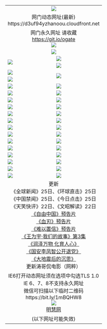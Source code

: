 ﻿<table>
  <tr></tr>
  <tr><td colspan=2 align=center><img src="https://d3uf94yzhanoou.cloudfront.net/Up/oGate.jpg" /></td></tr>
  <tr><td colspan=2 align=center>网门动态网址(最新)
<br>https://d3uf94yzhanoou.cloudfront.net
    </td>
  </tr>
  <tr>
    <td colspan=2 align=center>网门永久网址 请收藏<br/><a href="https://git.io/ogate" target="_blank">https://git.io/ogate</a><br/><a href="https://d3uf94yzhanoou.cloudfront.net/Up/0WMGDL2.png" target="_blank"><img src="https://d3uf94yzhanoou.cloudfront.net/Up/0WMGD2.png"/></a></td>
  </tr>
  <tr>
    <td colspan=2 align=center><a href="https://d3uf94yzhanoou.cloudfront.net/ogUP.aspx?name=0oGate.apk" target="_blank"><img src="https://d3uf94yzhanoou.cloudfront.net/Up/0WMAZ.jpg" /></a></td>
  </tr>
  <tr>
    <td rowspan=2><a href="https://d3uf94yzhanoou.cloudfront.net/ogUP.aspx?name=WJ.mp4&count=480P:1" target="_blank"><img src="https://d3uf94yzhanoou.cloudfront.net/Up/WJ.jpg" /></a></td>
    <td><a href="https://d3uf94yzhanoou.cloudfront.net/ogUP.aspx?name=11DKC.mp4&count=2:4,1:16" target="_blank"><img src="https://d3uf94yzhanoou.cloudfront.net/Up/11DKC.jpg" /></a></td> 
  </tr>
  <tr>
    <td><a href="https://d3uf94yzhanoou.cloudfront.net/ogUP.aspx?name=LRSH.mp4&count=W:13,2:10" target="_blank"><img src="https://d3uf94yzhanoou.cloudfront.net/Up/LRSH.jpg" /></a></td>
  </tr>
  <tr>
    <td><a href="https://d3uf94yzhanoou.cloudfront.net/ogUP.aspx?name=JQR.mp4&count=2" target="_blank"><img src="https://d3uf94yzhanoou.cloudfront.net/Up/JQR.jpg" /></a></td>   
    <td rowspan=2><a href="https://d3uf94yzhanoou.cloudfront.net/ogUP.aspx?name=JP.mp4&count=9" target="_blank"><img src="https://d3uf94yzhanoou.cloudfront.net/Up/JP.jpg" /></td>
  </tr>
  <tr>
    <td><div><a href="https://d3uf94yzhanoou.cloudfront.net/ogUP.aspx?name=LRWS.mp4&count=7B:7,6B:44,5A:10,5B:35,4A:14,4B:19,3A:10,3B:26,2A:16,2B:21,1A:23,1B:29&current=7B:7" target="_blank"><img src="https://d3uf94yzhanoou.cloudfront.net/Up/LRWS.jpg" /></a></td>
  </tr>
  <tr>
    <td><a href="https://d3uf94yzhanoou.cloudfront.net/ogUP.aspx?name=SSZJ.mp4&count=SP:6,480P:8" target="_blank"><img src="https://d3uf94yzhanoou.cloudfront.net/Up/SSZJ.jpg" /></a></td>
    <td><a href="https://d3uf94yzhanoou.cloudfront.net/ogUP.aspx?name=WH.mp4" target="_blank"><img src="https://d3uf94yzhanoou.cloudfront.net/Up/WH.jpg" /></a></td>
  </tr>
  <tr>
    <td><a href="https://d3uf94yzhanoou.cloudfront.net/ogUP.aspx?name=ZY.mp4&count=2015:16" target="_blank"><img src="https://d3uf94yzhanoou.cloudfront.net/Up/ZY.jpg" /></a</td>
    <td><a href="https://d3uf94yzhanoou.cloudfront.net/ogUP.aspx?name=XTFY.mp4&count=B:2,A:24" target="_blank"><img src="https://d3uf94yzhanoou.cloudfront.net/Up/XTFY.jpg" /></a></td>
  </tr>
  <tr>
    <td><a href="https://d3uf94yzhanoou.cloudfront.net/ogUP.aspx?name=1LYF.mp4&count=2" target="_blank"><img src="https://d3uf94yzhanoou.cloudfront.net/Up/1LYF0.jpg" /></a></td>
    <td><a href="https://d3uf94yzhanoou.cloudfront.net/ogUP.aspx?name=1ZGC.mp4&count=6" target="_blank"><img src="https://d3uf94yzhanoou.cloudfront.net/Up/1ZGC0.jpg" /></a></td>
  </tr>
  <tr>
    <td><a href="https://d3uf94yzhanoou.cloudfront.net/ogUP.aspx?name=1ZKM.mp4&count=3&current=3" target="_blank"><img src="https://d3uf94yzhanoou.cloudfront.net/Up/1ZKM0.jpg" /></a></td>  
    <td><a href="https://d3uf94yzhanoou.cloudfront.net/ogUP.aspx?name=1WWY.mp4&count=6&current=6" target="_blank"><img src="https://d3uf94yzhanoou.cloudfront.net/Up/1WWY0.jpg" /></a></td>
  </tr>
  <tr>
    <td><a href="https://d3uf94yzhanoou.cloudfront.net/ogUP.aspx?name=10JGY.mp4&count=3" target="_blank"><img src="https://d3uf94yzhanoou.cloudfront.net/Up/10JGY0.jpg" /></a></td>
    <td><a href="https://d3uf94yzhanoou.cloudfront.net/ogUP.aspx?name=10CYS.mp4&count=2" target="_blank"><img src="https://d3uf94yzhanoou.cloudfront.net/Up/10CYS0.jpg" /></a></td>
  </tr>
  <tr>
    <td><a href="https://d3uf94yzhanoou.cloudfront.net/ogUP.aspx?name=4SQQ.mp4&count=201602:18,201601:21&current=201602:18" target="_blank"><img src="https://d3uf94yzhanoou.cloudfront.net/Up/4SQQ0.jpg"/></a></td>
    <td><a href="https://d3uf94yzhanoou.cloudfront.net/ogUP.aspx?name=4SHQ.mp4&count=201602:23,201601:28&current=201602:23" target="_blank"><img src="https://d3uf94yzhanoou.cloudfront.net/Up/4SHQ0.jpg"/></a></td>
  </tr>
  <tr>
    <td><a href="https://d3uf94yzhanoou.cloudfront.net/ogUP.aspx?name=4SZG.mp4&count=201602:18,201601:23&current=201602:18" target="_blank"><img src="https://d3uf94yzhanoou.cloudfront.net/Up/4SZG0.jpg"/></a></td>
    <td><a href="https://d3uf94yzhanoou.cloudfront.net/ogUP.aspx?name=4SDJ.mp4&count=201602A:21,201602B:6,201601A:48,201601B:6&current=201602A:21" target="_blank"><img src="https://d3uf94yzhanoou.cloudfront.net/Up/4SDJ0.jpg"/></a></td>
  </tr>
  <tr>
    <td><a href="https://d3uf94yzhanoou.cloudfront.net/ogUP.aspx?name=4CTX.mp4&count=201602:3,201601:4&current=201602:3" target="_blank"><img src="https://d3uf94yzhanoou.cloudfront.net/Up/4CTX0.jpg"/></a></td>
    <td><a href="https://d3uf94yzhanoou.cloudfront.net/ogUP.aspx?name=4CWZ.mp4&count=201602:3,201601:4&current=201602:3" target="_blank"><img src="https://d3uf94yzhanoou.cloudfront.net/Up/4CWZ0.jpg"/></a></td>
  </tr>
  <tr>
    <td><a href="https://d3uf94yzhanoou.cloudfront.net/onUP.aspx?name=https://dwsfx5awq5vcc.cloudfront.net/" target="_blank"><img src="https://d3uf94yzhanoou.cloudfront.net/Up/0DTW.jpg"/></a></td>
    <td><a href="https://d3uf94yzhanoou.cloudfront.net/onUP.aspx?name=https://d240ns8up8earz.cloudfront.net/acenter/" target="_blank"><img src="https://d3uf94yzhanoou.cloudfront.net/Up/0TDW.jpg" /></a></td>
  </tr>
  <tr>
    <td><a href="https://d3uf94yzhanoou.cloudfront.net/onUP.aspx?name=https://d4508d6vomz2p.cloudfront.net/gb/nsc413.htm" target="_blank"><img src="https://d3uf94yzhanoou.cloudfront.net/Up/0DJY.jpg" /></a></td>
    <td><a href="https://d3uf94yzhanoou.cloudfront.net/onUP.aspx?name=https://d3bxwq7vzudb5l.cloudfront.net/xtr/gb/prog204.html" target="_blank"><img src="https://d3uf94yzhanoou.cloudfront.net/Up/0XTR.jpg" /></a></td>
  </tr>
  <tr>
    <td><a href="https://d3uf94yzhanoou.cloudfront.net/onUP.aspx?name=https://d3aj00iefsmfgc.cloudfront.net/" target="_blank"><img src="https://d3uf94yzhanoou.cloudfront.net/Up/0MHW.jpg" /></a></td>
    <td><a href="https://d3uf94yzhanoou.cloudfront.net/onUP.aspx?name=https://d1lcj91uv80klr.cloudfront.net/" target="_blank"><img src="https://d3uf94yzhanoou.cloudfront.net/Up/0ZJW.jpg" /></a></td>
  </tr>
  <tr>
    <td><a href="https://d3uf94yzhanoou.cloudfront.net/ogUP.aspx?name=0FG.zip" target="_blank"><img src="https://d3uf94yzhanoou.cloudfront.net/Up/0FG.jpg" /></a></td>
    <td><a href="https://d3uf94yzhanoou.cloudfront.net/ogUP.aspx?name=0FGA.apk" target="_blank"><img src="https://d3uf94yzhanoou.cloudfront.net/Up/0FGA.jpg" /></a></td>
  </tr>
  <tr>
    <td><a href="https://d3uf94yzhanoou.cloudfront.net/ogUP.aspx?name=0U.zip" target="_blank"><img src="https://d3uf94yzhanoou.cloudfront.net/Up/0U.jpg" /></a></td>
    <td><a href="https://d3uf94yzhanoou.cloudfront.net/ogUP.aspx?name=0UA.apk" target="_blank"><img src="https://d3uf94yzhanoou.cloudfront.net/Up/0UA.jpg" /></a></td>
  </tr>
  <tr>
    <td><a href="https://d3uf94yzhanoou.cloudfront.net/ogUP.aspx?name=0iPPOTV.zip" target="_blank"><img src="https://d3uf94yzhanoou.cloudfront.net/Up/0iPPOTV.jpg" /></a></td>
    <td><a href="https://d3uf94yzhanoou.cloudfront.net/ogUP.aspx?name=0iNTD.apk" target="_blank"><img src="https://d3uf94yzhanoou.cloudfront.net/Up/0iNTD.jpg" /></a></td>
  </tr>
  <tr>
    <td colspan=2 align=center>更新<br>
      《全球新闻》25日、《环球直击》25日<br>
      《中国禁闻》25日、《今日点击》25日<br>
      《天笑快评》22日、《文昭解读》22日<br>
      <a href="https://d3uf94yzhanoou.cloudfront.net/ogUP.aspx?name=11ZYZG0.mp4" target="_blank">《自由中国》预告片</a><br>
      <a href="https://d3uf94yzhanoou.cloudfront.net/ogUP.aspx?name=11XR.mp4" target="_blank">《血刃》预告片</a><br>
      <a href="https://d3uf94yzhanoou.cloudfront.net/ogUP.aspx?name=11NYZX.mp4&count=2" target="_blank">《难以置信》预告片</a><br>
      <a href="https://d3uf94yzhanoou.cloudfront.net/ogUP.aspx?name=1WWY.mp4&count=6&current=6" target="_blank">《王为宇·我们的故事》第3集</a><br>
      <a href="https://d3uf94yzhanoou.cloudfront.net/ogUP.aspx?name=LZWW.mp4" target="_blank">《润泽万物 化育人心》</a><br>
      <a href="https://d3uf94yzhanoou.cloudfront.net/ogUP.aspx?name=4LFZ.mp4" target="_blank">《国安李凤智公开退党》</a><br>
      <a href="https://d3uf94yzhanoou.cloudfront.net/ogUP.aspx?name=4DDZHDCS.mp4" target="_blank">《大地震后的沉思》</a><br>
      更新涛哥侃电影（网粹）<br>      
    </td>
  </tr>
  <tr>
    <td colspan=2 align=center>IE6打开动态网址须在选项中勾选TLS 1.0<br/>IE 6、7、8不支持永久网址<br/>
      微信可扫描以下临时二维码<br/>https://bit.ly/1mBQHW8<br/><a href="https://d3uf94yzhanoou.cloudfront.net/Up/0WMGDL3.png" target="_blank"><img src="https://d3uf94yzhanoou.cloudfront.net/Up/0WMGD3.png"/></a><br>
      <a href="https://d3uf94yzhanoou.cloudfront.net/onUP.aspx?name=https://www.minghui.org/" target="_blank">明慧网</a></td>
  </tr>
  <tr>
    <td colspan=2 align=center>(以下网址可能失效)
    </td>
  </tr>
</table>
